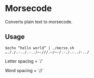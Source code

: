 Morsecode
=============

Converts plain text to morsecode.

Usage
-----
    $echo “hello world” | ./morse.sh
    …././.-../.-../—-///.—/—-/.-./.-../-../

Letter spacing = `/´

Word spacing = `//´
